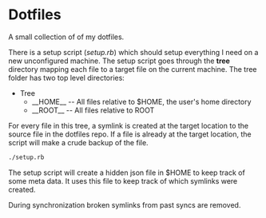 # Dotfiles

A small collection of of my dotfiles.

There is a setup script (*setup.rb*) which should setup everything I need on a new unconfigured machine.
The setup script goes through the **tree** directory mapping each file to a target file on the current machine.
The tree folder has two top level directories:

* Tree
  * \_\_HOME\_\_ -- All files relative to $HOME, the user's home directory
  * \_\_ROOT\_\_ -- All files relative to ROOT

For every file in this tree, 
a symlink is created at the target location to the source file in the dotfiles repo. 
If a file is already at the target location, the script will make a crude backup of the file.

```bash
./setup.rb
```

The setup script will create a hidden json file in $HOME to keep track of some meta data.
It uses this file to keep track of which symlinks were created. 

During synchronization broken symlinks from past syncs are removed.
